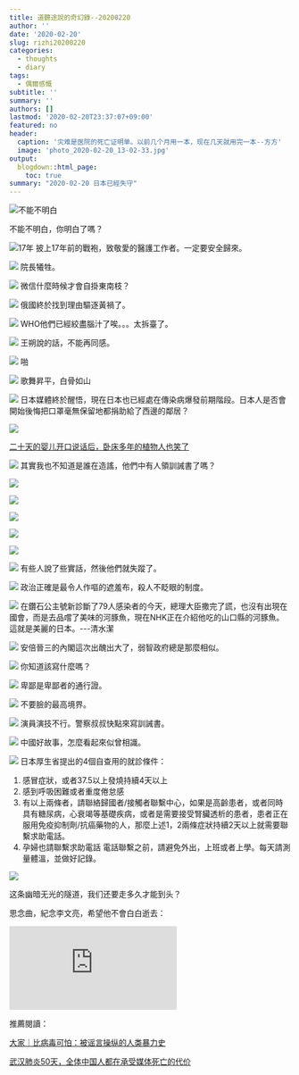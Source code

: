 ```yaml
---
title: 道聽途說的奇幻錄--20200220
author: ''
date: '2020-02-20'
slug: rizhi20200220
categories:
  - thoughts
  - diary
tags:
  - 偶爾感慨
subtitle: ''
summary: ''
authors: []
lastmod: '2020-02-20T23:37:07+09:00'
featured: no
header:
  caption: '灾难是医院的死亡证明单。以前几个月用一本，现在几天就用完一本--方方'
  image: 'photo_2020-02-20_13-02-33.jpg'
output:
  blogdown::html_page:
    toc: true
summary: "2020-02-20 日本已經失守"
---
```



![不能不明白](/post/2020-02-20-rizhi_files/photo_2020-02-19_21-56-56.jpg)


不能不明白，你明白了嗎？

![17年](/post/2020-02-20-rizhi_files/photo_2020-02-19_14-20-33.jpg)
披上17年前的戰袍，致敬愛的醫護工作者。一定要安全歸來。


![](/post/2020-02-20-rizhi_files/photo_2020-02-19_14-22-35.jpg)
院長犧牲。

![](/post/2020-02-20-rizhi_files/photo_2020-02-19_18-05-43.jpg)
微信什麼時候才會自掛東南枝？

![](/post/2020-02-20-rizhi_files/photo_2020-02-19_11-05-36.jpg)
俄國終於找到理由驅逐黃禍了。

![](/post/2020-02-20-rizhi_files/photo_2020-02-19_14-19-54.jpg)
WHO他們已經絞盡腦汁了唉。。。太拆臺了。



![](/post/2020-02-20-rizhi_files/photo_2020-02-19_19-49-09.jpg)
王朔說的話，不能再同感。



![](/post/2020-02-20-rizhi_files/photo_2020-02-19_18-59-58.jpg)
啪



![](/post/2020-02-20-rizhi_files/photo_2020-02-20_10-14-00.jpg)
歌舞昇平，白骨如山


![](/post/2020-02-20-rizhi_files/IMG_3703.PNG)
日本媒體終於醒悟，現在日本也已經處在傳染病爆發前期階段。日本人是否會開始後悔把口罩毫無保留地都捐助給了西邊的鄰居？

![](/post/2020-02-20-rizhi_files/IMG_3726.JPG)

[二十天的婴儿开口说话后，卧床多年的植物人也笑了](https://github.com/Terminus2049/Terminus2049.github.io/blob/master/_posts/2020-02-19-you-you-lu-ming.md)


![](/post/2020-02-20-rizhi_files/IMG_3731.JPG)
其實我也不知道是誰在造謠，他們中有人領訓誡書了嗎？


![](/post/2020-02-20-rizhi_files/IMG_3738.JPG)


![](/post/2020-02-20-rizhi_files/IMG_3739.JPG)


![](/post/2020-02-20-rizhi_files/IMG_3740.JPG)


![](/post/2020-02-20-rizhi_files/IMG_3737.JPG)



![](/post/2020-02-20-rizhi_files/IMG_3733.JPG)

![](/post/2020-02-20-rizhi_files/IMG_3735.JPG)
有些人說了些實話，然後他們就失蹤了。


![](/post/2020-02-20-rizhi_files/IMG_3816.JPG)
政治正確是最令人作嘔的遮羞布，殺人不眨眼的制度。


![](/post/2020-02-20-rizhi_files/IMG_3810.PNG)
在鑽石公主號新診斷了79人感染者的今天，總理大臣撒完了謊，也沒有出現在國會，而是去品嚐了美味的河豚魚，現在NHK正在介紹他吃的山口縣的河豚魚。這就是美麗的日本。---清水潔


![](/post/2020-02-20-rizhi_files/IMG_3798.JPG)
安倍晉三的內閣這次出醜出大了，弱智政府總是那麼相似。


![](/post/2020-02-20-rizhi_files/IMG_3786.JPG)
你知道該寫什麼嗎？

![](/post/2020-02-20-rizhi_files/IMG_3778.jpg)
卑鄙是卑鄙者的通行證。

![](/post/2020-02-20-rizhi_files/IMG_3777.jpg)
不要臉的最高境界。


![](/post/2020-02-20-rizhi_files/IMG_3770.JPG)
演員演技不行。警察叔叔快點來寫訓誡書。


![](/post/2020-02-20-rizhi_files/IMG_3769.JPG)
中國好故事，怎麼看起來似曾相識。


![](/post/2020-02-20-rizhi_files/IMG_3765.jpg)
日本厚生省提出的4個自查用的就診條件：
1. 感冒症狀，或者37.5以上發燒持續4天以上
2. 感到呼吸困難或者重度倦怠感
3. 有以上兩條者，請聯絡歸國者/接觸者聯繫中心，如果是高齡患者，或者同時具有糖尿病，心衰竭等基礎疾病，或者是需要接受腎臟透析的患者，患者正在服用免疫抑制劑/抗癌藥物的人，那麼上述1，2兩條症狀持續2天以上就需要聯繫求助電話。
4. 孕婦也請聯繫求助電話
電話聯繫之前，請避免外出，上班或者上學。每天請測量體溫，並做好記錄。

![](/post/2020-02-20-rizhi_files/IMG_3751.JPG)

这条幽暗无光的隧道，我们还要走多久才能到头？

思念曲，紀念李文亮，希望他不會白白逝去：

<iframe width=auto height=auto controls allowfullscreen src="https://www.youtube.com/embed/u0m72egXYGQ" frameborder="0" allow="accelerometer; autoplay; encrypted-media; gyroscope; picture-in-picture" allowfullscreen></iframe>

推薦閱讀：

[大家｜比病毒可怕：被谣言操纵的人类暴力史](https://github.com/Terminus2049/Terminus2049.github.io/blob/master/_posts/2020-02-20-da-jia.md)

[武汉肺炎50天，全体中国人都在承受媒体死亡的代价](https://matters.news/@2020Era/%E6%AD%A6%E6%B1%89%E8%82%BA%E7%82%8E50%E5%A4%A9-%E5%85%A8%E4%BD%93%E4%B8%AD%E5%9B%BD%E4%BA%BA%E9%83%BD%E5%9C%A8%E6%89%BF%E5%8F%97%E5%AA%92%E4%BD%93%E6%AD%BB%E4%BA%A1%E7%9A%84%E4%BB%A3%E4%BB%B7-zdpuB35z4kGhHnfq9qupMsVh41RP9UDhbB6x9x3XTsfmURDNL)
